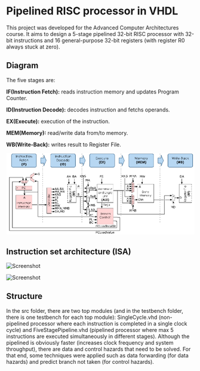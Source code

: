 # Pipelined RISC processor in VHDL

This project was developed for the Advanced Computer Architectures course. It aims to design a 5-stage pipelined 32-bit RISC processor with 32-bit instructions and 16 general-purpose 32-bit registers (with register R0 always stuck at zero).

## Diagram 

The five stages are:

**IF(Instruction Fetch):** reads instruction memory and updates Program Counter.

**ID(Instruction Decode):** decodes instruction and fetchs operands.

**EX(Execute):** execution of the instruction.

**MEM(Memory):** read/write data from/to memory.

**WB(Write-Back):** writes result to Register File.

![Screenshot](images/diagram.png)

## Instruction set architecture (ISA)

![Screenshot](isa/diagram.png)

![Screenshot](isa2/diagram.png)

## Structure
In the src folder, there are two top modules (and in the testbench folder, there is one testbench for each top module): SingleCycle.vhd (non-pipelined processor where each instruction is completed in a single clock cycle) and FiveStagePipeline.vhd (pipelined processor where max 5 instructions are executed simultaneously in different stages). Although the pipelined is obviously faster (increases clock frequency and system throughput), there are data and control hazards that need to be solved. For that end, some techniques were applied such as data forwarding (for data hazards) and predict branch not taken (for control hazards).